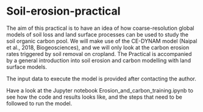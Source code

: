 # Soil-erosion-practical
The aim of this practical is to have an idea of how coarse-resolution global models of soil loss and land surface processes can be used to study the soil organic carbon pool. We will make use of the CE-DYNAM model (Naipal et al., 2018, Biogeosciences), and we will only look at the carbon erosion rates triggered by soil removal on cropland. 
The Practical is accompanied by a general introduction into soil erosion and carbon modelling with land surface models.

The input data to execute the model is provided after contacting the author.

Have a look at the Jupyter notebook Erosion_and_carbon_training.ipynb to see how the code and results looks like, and the steps that need to be followed to run the model. 
